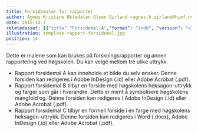 ```yaml
---
title: Forsidemaler for rapporter
author: Agnes Kristine Øktedalen Olsen Sirland <agnes.k.sirland@hiof.no>
date: 2015-12-7
relatedasset: [{"title":"Forsidemal-A","format": "indd", "version": "v1.0.0", "formathelpertext": "Forsidemal-A - Adobe InDesign dokument. [Les mer om hvordan du bruker malen](http://blogg.hiof.no/beta/kom-i-gang-med-Indesign)", "file": "rapport-forsidemal-a"}, {"title":"Forsidemal-B","format": "indd", "version": "v1.0.0", "formathelpertext": "Forsidemal-B - Adobe InDesign dokument. [Les mer om hvordan du bruker malen](http://blogg.hiof.no/beta/kom-i-gang-med-Indesign)", "file": "rapport-forsidemal-b"}, {"title":"Forsidemal-C","format": "indd", "version": "v1.0.0", "formathelpertext": "Forsidemal-C - Adobe InDesign dokument. [Les mer om hvordan du bruker malen](http://blogg.hiof.no/beta/kom-i-gang-med-Indesign)", "file": "rapport-forsidemal-c"}, {"title":"Forsidemal-C Word","format": "docx", "version": "v1.0.0", "formathelpertext": "Forsidemal-C - Word format som du kan ta i bruk med installert programvare.", "file": "rapport-forsidemal-c"}]
illustration: template-rapport-forsidemal.jpg
position: 14
---
```



Dette er malene som kan brukes på forskningsrapporter og annen rapportering ved høgskolen. Du kan velge mellom tre ulike uttrykk.
- Rapport forsidemal A kan inneholde et bilde du selv ønsker. Denne forsiden kan redigeres i Adobe InDesign (.id) eller Adobe Acrobat (.pdf).
- Rapport forsidemal B tilbyr en forside med høgskolens heksagon-uttrykk og farger som går i hverandre. Dette er ment å symbolisere høgskolens mangfold og. Denne forsiden kan redigeres i Adobe InDesign (.id) eller Adobe Acrobat (.pdf).
- Rapport forsidemal C tilbyr en formell forside i én farge med høgskolens heksagon-uttrykk. Denne forsiden kan redigeres i Word (.docx), Adobe InDesign (.id) eller Adobe Acrobat (.pdf).
